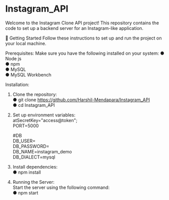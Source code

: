 # Instagram_API

Welcome to the Instagram Clone API project! This repository contains the code to set up a backend server for an Instagram-like application.

🚀 Getting Started
Follow these instructions to set up and run the project on your local machine.

Prerequisites:
Make sure you have the following installed on your system:
● Node js                                                                                                                                                                                       
● npm                                                                                                                                                                                    
● MySQL                                                                                                                                                                                         
● MySQL Workbench                                                                                                                                                                              

Installation:

1. Clone the repository:                                                                                                                      
   ● git clone https://github.com/Harshil-Mendapara/Instagram_API                                                                              
   ● cd Instagram_API                                                                                                                          

2. Set up environment variables:                                                                                                              
   atSecretKey="access@token";                                                                                                                 
   PORT=5000
                                                                                                                                   
   #DB                                                                                                                                         
   DB_USER=<your-database-username>                                                                                                            
   DB_PASSWORD=<your-database-password>                                                                                                        
   DB_NAME=instagram_demo                                                                                                                      
   DB_DIALECT=mysql                                                                                                                            

4. Install dependencies:                                                                                                                      
   ● npm install                                                                                                                               

5. Running the Server:                                                                                                                         
   Start the server using the following command:                                                                                               
   ● npm start
